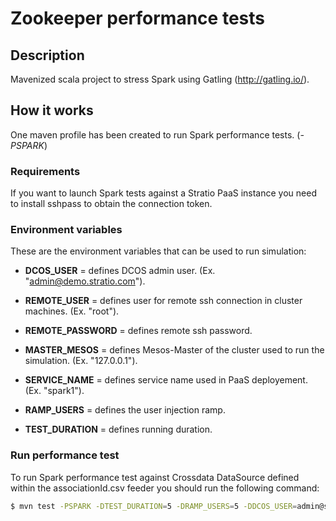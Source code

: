 
# Zookeeper performance tests

## Description

Mavenized scala project to stress Spark using Gatling (http://gatling.io/).

## How it works

One maven profile has been created to run Spark performance tests. (_-PSPARK_)

### Requirements

If you want to launch Spark tests against a Stratio PaaS instance you need to install sshpass to obtain the connection token.

### Environment variables

These are the environment variables that can be used to run simulation:

- **DCOS_USER**      	= defines DCOS admin user. (Ex. "admin@demo.stratio.com").
- **REMOTE_USER**     	= defines user for remote ssh connection in cluster machines. (Ex. "root").
- **REMOTE_PASSWORD**   = defines remote ssh password.
- **MASTER_MESOS**     	= defines Mesos-Master of the cluster used to run the simulation. (Ex. "127.0.0.1").
- **SERVICE_NAME**     	= defines service name used in PaaS deployement. (Ex. "spark1").

- **RAMP_USERS**      	= defines the user injection ramp.
- **TEST_DURATION**   	= defines running duration.

### Run performance test

To run Spark performance test against Crossdata DataSource defined within the associationId.csv feeder you should run the following command:

```sh
$ mvn test -PSPARK -DTEST_DURATION=5 -DRAMP_USERS=5 -DDCOS_USER=admin@stratio.com -DREMOTE_USER=root -DREMOTE_PASSWORD=password -DMASTER_MESOS=127.0.0.1 -DSERVICE_NAME=spark-test
```